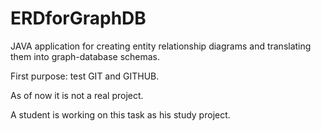 # ERDforGraphDB
JAVA application for creating entity relationship diagrams and translating them into graph-database schemas.

First purpose: test GIT and GITHUB.

As of now it is not a real project.

A student is working on this task as his study project.

